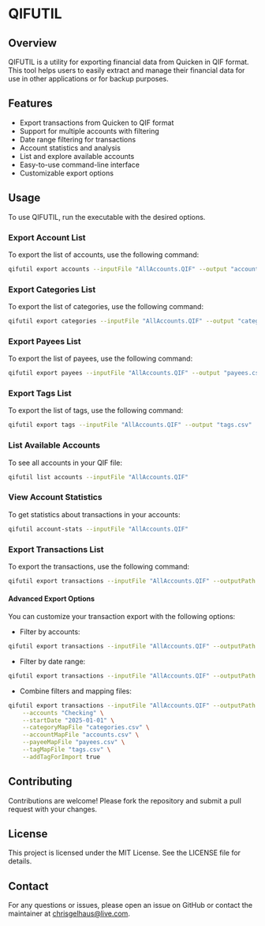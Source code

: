 # QIFUTIL
## Overview

QIFUTIL is a utility for exporting financial data from Quicken in QIF format. This tool helps users to easily extract and manage their financial data for use in other applications or for backup purposes.

## Features

- Export transactions from Quicken to QIF format
- Support for multiple accounts with filtering
- Date range filtering for transactions
- Account statistics and analysis
- List and explore available accounts
- Easy-to-use command-line interface
- Customizable export options

## Usage

To use QIFUTIL, run the executable with the desired options. 

### Export Account List
To export the list of accounts, use the following command:

```sh
qifutil export accounts --inputFile "AllAccounts.QIF" --output "accounts.csv"
```

### Export Categories List
To export the list of categories, use the following command:

```sh
qifutil export categories --inputFile "AllAccounts.QIF" --output "categories.csv"
```

### Export Payees List
To export the list of payees, use the following command:

```sh
qifutil export payees --inputFile "AllAccounts.QIF" --output "payees.csv"
```

### Export Tags List
To export the list of tags, use the following command:

```sh
qifutil export tags --inputFile "AllAccounts.QIF" --output "tags.csv"
```

### List Available Accounts
To see all accounts in your QIF file:

```sh
qifutil list accounts --inputFile "AllAccounts.QIF"
```

### View Account Statistics
To get statistics about transactions in your accounts:

```sh
qifutil account-stats --inputFile "AllAccounts.QIF"
```

### Export Transactions List
To export the transactions, use the following command:

```sh
qifutil export transactions --inputFile "AllAccounts.QIF" --outputPath "C:\export\\"
```

#### Advanced Export Options
You can customize your transaction export with the following options:

- Filter by accounts:
```sh
qifutil export transactions --inputFile "AllAccounts.QIF" --outputPath "C:\export\\" --accounts "Checking,Savings"
```

- Filter by date range:
```sh
qifutil export transactions --inputFile "AllAccounts.QIF" --outputPath "C:\export\\" --startDate "2025-01-01" --endDate "2025-12-31"
```

- Combine filters and mapping files:
```sh
qifutil export transactions --inputFile "AllAccounts.QIF" --outputPath "C:\export\\" \
    --accounts "Checking" \
    --startDate "2025-01-01" \
    --categoryMapFile "categories.csv" \
    --accountMapFile "accounts.csv" \
    --payeeMapFile "payees.csv" \
    --tagMapFile "tags.csv" \
    --addTagForImport true
```

## Contributing

Contributions are welcome! Please fork the repository and submit a pull request with your changes.

## License

This project is licensed under the MIT License. See the LICENSE file for details.

## Contact

For any questions or issues, please open an issue on GitHub or contact the maintainer at chrisgelhaus@live.com.
